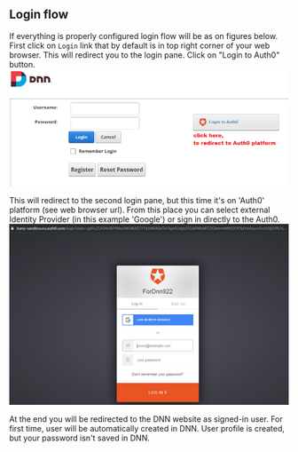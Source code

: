 ## Login flow
If everything is properly configured login flow will be as on figures below. First click on `Login` link that by default is in top right corner of your web browser. This will redirect you to the login pane. Click on "Login to Auth0" button. 
![alt text](https://raw.githubusercontent.com/BarryWaluszko/Auth0_DnnProvider/doc/doc/images/Login_flow_01.png)

This will redirect to the second login pane, but this time it's on 'Auth0' platform (see web browser url). From this place you can select external Identity Provider (in this example 'Google') or sign in directly to the Auth0. 
![alt text](https://raw.githubusercontent.com/BarryWaluszko/Auth0_DnnProvider/doc/doc/images/Login_flow_02.png)

At the end you will be redirected to the DNN website as signed-in user. For first time, user will be automatically created in DNN. User profile is created, but your password isn't saved in DNN.